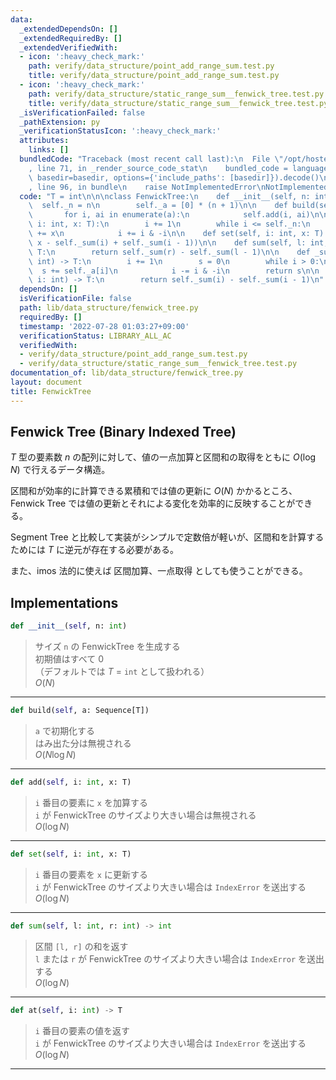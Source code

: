 ```yaml
---
data:
  _extendedDependsOn: []
  _extendedRequiredBy: []
  _extendedVerifiedWith:
  - icon: ':heavy_check_mark:'
    path: verify/data_structure/point_add_range_sum.test.py
    title: verify/data_structure/point_add_range_sum.test.py
  - icon: ':heavy_check_mark:'
    path: verify/data_structure/static_range_sum__fenwick_tree.test.py
    title: verify/data_structure/static_range_sum__fenwick_tree.test.py
  _isVerificationFailed: false
  _pathExtension: py
  _verificationStatusIcon: ':heavy_check_mark:'
  attributes:
    links: []
  bundledCode: "Traceback (most recent call last):\n  File \"/opt/hostedtoolcache/Python/3.10.5/x64/lib/python3.10/site-packages/onlinejudge_verify/documentation/build.py\"\
    , line 71, in _render_source_code_stat\n    bundled_code = language.bundle(stat.path,\
    \ basedir=basedir, options={'include_paths': [basedir]}).decode()\n  File \"/opt/hostedtoolcache/Python/3.10.5/x64/lib/python3.10/site-packages/onlinejudge_verify/languages/python.py\"\
    , line 96, in bundle\n    raise NotImplementedError\nNotImplementedError\n"
  code: "T = int\n\n\nclass FenwickTree:\n    def __init__(self, n: int):\n      \
    \  self._n = n\n        self._a = [0] * (n + 1)\n\n    def build(self, a):\n \
    \       for i, ai in enumerate(a):\n            self.add(i, ai)\n\n    def add(self,\
    \ i: int, x: T):\n        i += 1\n        while i <= self._n:\n            self._a[i]\
    \ += x\n            i += i & -i\n\n    def set(self, i: int, x: T):\n        self.add(i,\
    \ x - self._sum(i) + self._sum(i - 1))\n\n    def sum(self, l: int, r: int) ->\
    \ T:\n        return self._sum(r) - self._sum(l - 1)\n\n    def _sum(self, i:\
    \ int) -> T:\n        i += 1\n        s = 0\n        while i > 0:\n          \
    \  s += self._a[i]\n            i -= i & -i\n        return s\n\n    def at(self,\
    \ i: int) -> T:\n        return self._sum(i) - self._sum(i - 1)\n"
  dependsOn: []
  isVerificationFile: false
  path: lib/data_structure/fenwick_tree.py
  requiredBy: []
  timestamp: '2022-07-28 01:03:27+09:00'
  verificationStatus: LIBRARY_ALL_AC
  verifiedWith:
  - verify/data_structure/point_add_range_sum.test.py
  - verify/data_structure/static_range_sum__fenwick_tree.test.py
documentation_of: lib/data_structure/fenwick_tree.py
layout: document
title: FenwickTree
---
```


## Fenwick Tree (Binary Indexed Tree)

$T$ 型の要素数 $n$ の配列に対して、値の一点加算と区間和の取得をともに $O(\log{N})$ で行えるデータ構造。

区間和が効率的に計算できる累積和では値の更新に $O(N)$ かかるところ、
Fenwick Tree では値の更新とそれによる変化を効率的に反映することができる。

Segment Tree と比較して実装がシンプルで定数倍が軽いが、区間和を計算するためには $T$ に逆元が存在する必要がある。

また、imos 法的に使えば 区間加算、一点取得 としても使うことができる。

## Implementations

```python
def __init__(self, n: int)
```

> サイズ `n` の FenwickTree を生成する<br>
> 初期値はすべて $0$<br>
> （デフォルトでは $T$ = `int` として扱われる）<br> 
> $O(N)$

---

```python
def build(self, a: Sequence[T])
```

> `a` で初期化する<br>
> はみ出た分は無視される<br>
> $O(N\log{N})$

---

```python
def add(self, i: int, x: T)
```

> `i` 番目の要素に `x` を加算する<br>
> `i` が FenwickTree のサイズより大きい場合は無視される<br>
> $O(\log{N})$

---

```python
def set(self, i: int, x: T)
```

> `i` 番目の要素を `x` に更新する<br>
> `i` が FenwickTree のサイズより大きい場合は `IndexError` を送出する<br>
> $O(\log{N})$

---

```python
def sum(self, l: int, r: int) -> int
```

> 区間 `[l, r]` の和を返す<br>
> `l` または `r` が FenwickTree のサイズより大きい場合は `IndexError` を送出する<br>
> $O(\log{N})$

---

```python
def at(self, i: int) -> T
```

> `i` 番目の要素の値を返す<br>
> `i` が FenwickTree のサイズより大きい場合は `IndexError` を送出する<br>
> $O(\log{N})$

---
